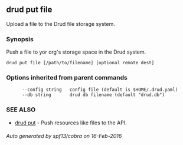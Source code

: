 ## drud put file

Upload a file to the Drud file storage system.

### Synopsis


Push a file to yor org's storage space in the Drud system.

```
drud put file [/path/to/filename] [optional remote dest]
```

### Options inherited from parent commands

```
      --config string   config file (default is $HOME/.drud.yaml)
      --db string       drud db filename (default "drud.db")
```

### SEE ALSO
* [drud put](drud_put.md)	 - Push resources like files to the API.

###### Auto generated by spf13/cobra on 16-Feb-2016
